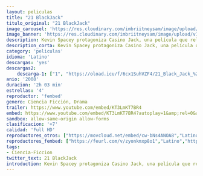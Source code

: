 ```yaml
---
layout: peliculas
title: "21 BlackJack"
titulo_original: "21 BlackJack"
image_carousel: 'https://res.cloudinary.com/imbriitneysam/image/upload/v1547702477/21-black-poster-min.jpg'
image_banner: 'https://res.cloudinary.com/imbriitneysam/image/upload/v1547702477/21-black-banner-min.jpg'
description: Kevin Spacey protagoniza Casino Jack, una película que relata las vivencias de un hombre que está empeñado en tener todo lo bueno que la vida puede ofrecerle. Inspirada en una serie de acontecimientos reales que ponen de manifiesto las aventuras de Jack Abramoff, quien con la ayuda de su socio Michael Scanlon, consiguen influenciar en los hombres más poderosos del planeta con la intención de crear un imperio personal de riqueza e influencia. Todo se les va aún más de las manos cuando meten en el ajo a un miembro de la mafia. 
description_corta: Kevin Spacey protagoniza Casino Jack, una película que relata las vivencias de un hombre que está empeñado en tener todo lo bueno que la vida puede ofrecerle. Inspirada en una serie de acontecimientos reales que ponen de manifiesto las aventuras de Jack Abramoff, quien con la
category: 'peliculas'
idioma: 'Latino'
descargas: 'yes'
descargas2:
    descarga-1: ["1", "https://oload.icu/f/6cx1SuhVZF4/21_Black_Jack_%282008%29.MP4.mp4", "https://www.google.com/s2/favicons?domain=openload.co","OpenLoad","https://res.cloudinary.com/imbriitneysam/image/upload/v1541473684/mexico.png", "Latino", "Full HD"]
anio: '2008'
duracion: '2h 03 min'
estrellas: '4'
reproductor: 'fembed'
genero: Ciencia Ficción, Drama
trailer: https://www.youtube.com/embed/KT3LmKT7BR4
embed: https://www.youtube.com/embed/KT3LmKT7BR4?autoplay=1&amp;rel=0&amp;hd=1&border=0&wmode=opaque&enablejsapi=1&modestbranding=1&controls=1&showinfo=0
sandbox: allow-same-origin allow-forms
clasificacion: '+7'
calidad: 'Full HD'
reproductores_otros: ["https://movcloud.net/embed/cw-bNs4ANOA8","Latino"]
reproductores_fembed: ["https://feurl.com/v/zyonkmxp8o1","Latino","https://feurl.com/v/en98mjp050o","Latino"]
tags:
- Ciencia-Ficcion
twitter_text: 21 BlackJack
introduction: Kevin Spacey protagoniza Casino Jack, una película que relata las vivencias de un hombre que está empeñado en tener todo lo bueno que la vida puede ofrecerle. Inspirada en una serie de acontecimientos reales que ponen de manifiesto las aventuras de Jack Abramoff, quien con la
---
```












